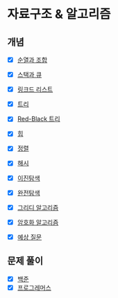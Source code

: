 # 자료구조 & 알고리즘

## 개념

* [x] [순열과 조합](https://github.com/jhy0285/Algorithm/blob/main/개념/algorithm_permutation_and_combination.md)

* [x] [스택과 큐](https://github.com/jhy0285/Algorithm/blob/main/개념/algorithm_stack_and_queue.md)

* [x] [링크드 리스트](https://github.com/jhy0285/Algorithm/blob/main/개념/algorithm_linkedlist.md)

* [x] [트리](https://github.com/jhy0285/Algorithm/blob/main/개념/algorithm_tree.md)

* [x] [Red-Black 트리](https://github.com/jhy0285/Algorithm/blob/main/개념/algorithm_red_black_tree.md)

* [x] [힙](https://github.com/jhy0285/Algorithm/blob/main/개념/algorithm_heap.md)

* [x] [정렬](https://github.com/jhy0285/Algorithm/blob/main/개념/algorithm_sort.md)

* [x] [해시](https://github.com/jhy0285/Algorithm/blob/main/개념/algorithm_hash.md)

* [x] [이진탐색](https://github.com/jhy0285/Algorithm/blob/main/개념/algorithm_binary_search.md)

* [x] [완전탐색](https://github.com/jhy0285/Algorithm/blob/main/개념/algorithm_brute_force.md)

* [x] [그리디 알고리즘](https://github.com/jhy0285/Algorithm/blob/main/개념/algorithm_greedy.md)

* [x] [암호화 알고리즘](https://github.com/jhy0285/Algorithm/blob/main/개념/algorithm_cryptography.md)

* [x] [예상 질문](https://github.com/jhy0285/Algorithm/blob/main/개념/algorithm_expected_question.md)

## 문제 풀이

* [x] [백준](https://github.com/jhy0285/Algorithm/blob/main/백준/README.md)
* [x] [프로그레머스](https://github.com/jhy0285/Algorithm/blob/main/프로그래머스/README.md)
